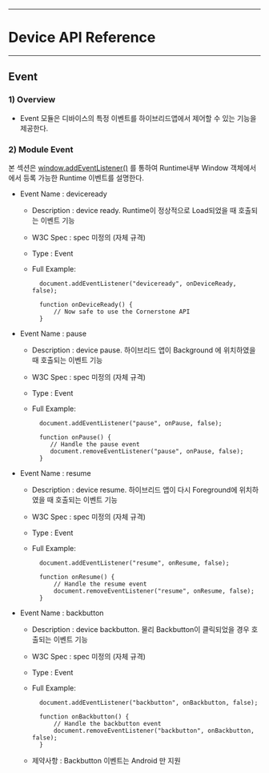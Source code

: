 <!--
layout: 'post'
section: 'Cornerstone Framework'
title: 'Event'
outline: 'Event 모듈은 디바이스의 특정 이벤트를 하이브리드앱에서 제어할 수 있는 기능을 제공한다.'
date: '2012-11-16'
tagstr: 'runtime'
subsection: 'Runtime'
order: '[6, 5, 18]'
thumbnail: '6.1.00.runtime_structure.png'
-->

----------

# Device API Reference 

----------

## Event  

### 1) Overview

- Event 모듈은 디바이스의 특정 이벤트를 하이브리드앱에서 제어할 수 있는 기능을 제공한다.

### 2) Module Event

본 섹션은  [window.addEventListener()](https://developer.mozilla.org/en-US/docs/Web/API/EventTarget.addEventListener) 를 통하여 Runtime내부 Window 객체에서에서 등록 가능한 Runtime 이벤트를 설명한다.

- Event Name : deviceready

	- Description : device ready. Runtime이 정상적으로 Load되었을 때 호출되는 이벤트 기능
	- W3C Spec : spec 미정의 (자체 규격)
	- Type : Event
	- Full Example: 

			document.addEventListener("deviceready", onDeviceReady, false);
			
			function onDeviceReady() {
			    // Now safe to use the Cornerstone API
			}

- Event Name : pause

	- Description : device pause. 하이브리드 앱이 Background 에 위치하였을 때 호출되는 이벤트 기능
	- W3C Spec : spec 미정의 (자체 규격)
	- Type : Event
	- Full Example: 

			document.addEventListener("pause", onPause, false);
			
			function onPause() {
			   // Handle the pause event
			   document.removeEventListener("pause", onPause, false);
			}

- Event Name : resume

	- Description : device resume. 하이브리드 앱이 다시 Foreground에 위치하였을 때 호출되는 이벤트 기능
	- W3C Spec : spec 미정의 (자체 규격)
	- Type : Event
	- Full Example: 

			document.addEventListener("resume", onResume, false);
			
			function onResume() {
			    // Handle the resume event
			    document.removeEventListener("resume", onResume, false);
			}

- Event Name : backbutton

	- Description : device backbutton. 물리 Backbutton이 클릭되었을 경우 호출되는 이벤트 기능
	- W3C Spec : spec 미정의 (자체 규격)
	- Type : Event
	- Full Example: 

			document.addEventListener("backbutton", onBackbutton, false);
			
			function onBackbutton() {
			    // Handle the backbutton event
			    document.removeEventListener("backbutton", onBackbutton, false);
			}

	- 제약사항 : Backbutton 이벤트는 Android 만 지원
